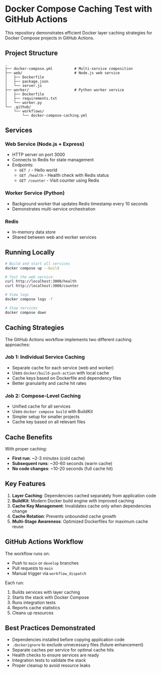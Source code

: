 # Docker Compose Caching Test with GitHub Actions

This repository demonstrates efficient Docker layer caching strategies for Docker Compose projects in GitHub Actions.

## Project Structure

```
.
├── docker-compose.yml          # Multi-service composition
├── web/                        # Node.js web service
│   ├── Dockerfile
│   ├── package.json
│   └── server.js
├── worker/                     # Python worker service
│   ├── Dockerfile
│   ├── requirements.txt
│   └── worker.py
└── .github/
    └── workflows/
        └── docker-compose-caching.yml
```

## Services

### Web Service (Node.js + Express)
- HTTP server on port 3000
- Connects to Redis for state management
- Endpoints:
  - `GET /` - Hello world
  - `GET /health` - Health check with Redis status
  - `GET /counter` - Visit counter using Redis

### Worker Service (Python)
- Background worker that updates Redis timestamp every 10 seconds
- Demonstrates multi-service orchestration

### Redis
- In-memory data store
- Shared between web and worker services

## Running Locally

```bash
# Build and start all services
docker compose up --build

# Test the web service
curl http://localhost:3000/health
curl http://localhost:3000/counter

# View logs
docker compose logs -f

# Stop services
docker compose down
```

## Caching Strategies

The GitHub Actions workflow implements two different caching approaches:

### Job 1: Individual Service Caching
- Separate cache for each service (web and worker)
- Uses `docker/build-push-action` with local cache
- Cache keys based on Dockerfile and dependency files
- Better granularity and cache hit rates

### Job 2: Compose-Level Caching
- Unified cache for all services
- Uses `docker compose build` with BuildKit
- Simpler setup for smaller projects
- Cache key based on all relevant files

## Cache Benefits

With proper caching:
- **First run**: ~2-3 minutes (cold cache)
- **Subsequent runs**: ~30-60 seconds (warm cache)
- **No code changes**: ~10-20 seconds (full cache hit)

## Key Features

1. **Layer Caching**: Dependencies cached separately from application code
2. **BuildKit**: Modern Docker build engine with improved caching
3. **Cache Key Management**: Invalidates cache only when dependencies change
4. **Cache Rotation**: Prevents unbounded cache growth
5. **Multi-Stage Awareness**: Optimized Dockerfiles for maximum cache reuse

## GitHub Actions Workflow

The workflow runs on:
- Push to `main` or `develop` branches
- Pull requests to `main`
- Manual trigger via `workflow_dispatch`

Each run:
1. Builds services with layer caching
2. Starts the stack with Docker Compose
3. Runs integration tests
4. Reports cache statistics
5. Cleans up resources

## Best Practices Demonstrated

- Dependencies installed before copying application code
- `.dockerignore` to exclude unnecessary files (future enhancement)
- Separate caches per service for optimal cache hits
- Health checks to ensure services are ready
- Integration tests to validate the stack
- Proper cleanup to avoid resource leaks
